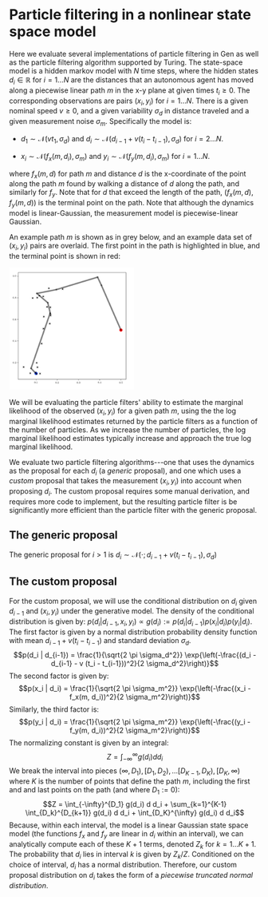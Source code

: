 # Particle filtering in a nonlinear state space model

Here we evaluate several implementations of particle filtering in Gen as well as the particle filtering algorithm supported by Turing.
The state-space model is a hidden markov model with $N$ time steps, where the hidden states $d_i \in \mathbb{R}$ for $i=1\ldots N$ are the distances that an autonomous agent has moved along a piecewise linear path $m$ in the x-y plane at given times $t_i \ge 0$.
The corresponding observations are pairs $(x_i, y_i)$ for $i=1\ldots N$.
There is a given nominal speed $v \ge 0$, and a given variability $\sigma_d$ in distance traveled and a given measurement noise $\sigma_m$.
Specifically the model is:

- $d_1 \sim \mathcal{N}(v t_1, \sigma_d)$ and $d_i \sim \mathcal{N}(d_{i-1} + v (t_i - t_{i-1}), \sigma_d)$ for $i=2\ldots N$.

- $x_i \sim \mathcal{N}(f_x(m, d_i), \sigma_m)$ and $y_i \sim \mathcal{N}(f_y(m, d_i), \sigma_m)$ for $i=1\ldots N$.

where $f_x(m, d)$ for path $m$ and distance $d$ is the x-coordinate of the point along the path $m$ found by walking a distance of $d$ along the path, and similarly for $f_y$.
Note that for $d$ that exceed the length of the path, $(f_x(m, d), f_y(m, d))$ is the terminal point on the path.
Note that although the dynamics model is linear-Gaussian, the measurement model is piecewise-linear Gaussian.

An example path $m$ is shown as in grey below, and an example data set of $(x_i, y_i)$ pairs are overlaid.
The first point in the path is highlighted in blue, and the terminal point is shown in red:

<img src="example.png" alt="example path and observations" width="250">

We will be evaluating the particle filters' ability to estimate the marginal likelihood of the observed $(x_i, y_i)$ for a given path $m$, using the the log marginal likelihood estimates returned by the particle filters as a function of the number of particles.
As we increase the number of particles, the log marginal likelihood estimates typically increase and approach the true log marginal likelihood.

We evaluate two particle filtering algorithms---one that uses the dynamics as the proposal for each $d_i$ (a *generic* proposal), and one which uses a *custom* proposal that takes the measurement $(x_i, y_i)$ into account when proposing $d_i$.
The custom proposal requires some manual derivation, and requires more code to implement, but the resulting particle filter is be significantly more efficient than the particle filter with the generic proposal.

## The generic proposal

The generic proposal for $i > 1$ is $d_i \sim \mathcal{N}(\cdot; d_{i-1} + v (t_i - t_{i-1}), \sigma_d)$

## The custom proposal

For the custom proposal, we will use the conditional distribution on $d_i$ given $d_{i-1}$ and $(x_i, y_i)$ under the generative model.
The density of the conditional distribution is given by:
$p(d_i | d_{i-1}, x_i, y_i) \propto g(d_i) := p(d_i | d_{i-1}) p(x_i | d_i) p(y_i | d_i)$.
The first factor is given by a normal distribution probability density function with mean $d_{i-1} + v (t_i - t_{i-1})$ and standard deviation $\sigma_d$.
$$p(d_i | d_{i-1}) = \frac{1}{\sqrt{2 \pi \sigma_d^2}} \exp{\left(-\frac{(d_i - d_{i-1} - v (t_i - t_{i-1}))^2}{2 \sigma_d^2}\right)}$$
The second factor is given by:
$$p(x_i | d_i) = \frac{1}{\sqrt{2 \pi \sigma_m^2}} \exp{\left(-\frac{(x_i - f_x(m, d_i))^2}{2 \sigma_m^2}\right)}$$
Similarly, the third factor is:
$$p(y_i | d_i) = \frac{1}{\sqrt{2 \pi \sigma_m^2}} \exp{\left(-\frac{(y_i - f_y(m, d_i))^2}{2 \sigma_m^2}\right)}$$
The normalizing constant is given by an integral:
$$Z = \int_{-\infty}^{\infty} g(d_i)  d d_i$$
We break the interval into pieces $(\infty, D_1), [D_1, D_2), \ldots [D_{K-1}, D_K), [D_K, \infty)$ where $K$ is the number of points that define the path $m$, including the first and and last points on the path (and where $D_1 := 0$):
$$Z = \int_{-\infty}^{D_1} g(d_i) d d_i + \sum_{k=1}^{K-1} \int_{D_k}^{D_{k+1}} g(d_i) d d_i + \int_{D_K}^{\infty} g(d_i) d d_i$$
Because, within each interval, the model is a linear Gaussian state space model (the functions $f_x$ and $f_y$ are linear in $d_i$ within an interval), we can analytically compute each of these $K+1$ terms, denoted $Z_k$ for $k=1\ldots K+1$.
The probability that $d_i$ lies in interval $k$ is given by $Z_k / Z$.
Conditioned on the choice of interval, $d_i$ has a normal distribution.
Therefore, our custom proposal distribution on $d_i$ takes the form of a *piecewise truncated normal distribution*.
